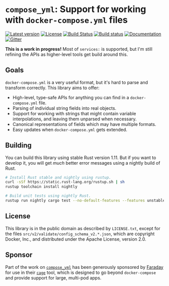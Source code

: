 # `compose_yml`: Support for working with `docker-compose.yml` files

[![Latest version](https://img.shields.io/crates/v/compose_yml.svg)](https://crates.io/crates/compose_yml) [![License](https://img.shields.io/crates/l/compose_yml.svg)](https://creativecommons.org/publicdomain/zero/1.0/) [![Build Status](https://travis-ci.org/faradayio/compose_yml.svg?branch=master)](https://travis-ci.org/faradayio/compose_yml) [![Build status](https://ci.appveyor.com/api/projects/status/ltvu7d7qb1iw7dh6/branch/master?svg=true)](https://ci.appveyor.com/project/faradayio/compose-yml/branch/master) [![Documentation](https://img.shields.io/badge/documentation-docs.rs-yellow.svg)](https://docs.rs/compose_yml/) [![Gitter](https://badges.gitter.im/faradayio/cage.svg)](https://gitter.im/faradayio/cage?utm_source=badge&utm_medium=badge&utm_campaign=pr-badge)

**This is a work in progress!** Most of `services:` is supported, but I'm
still refining the APIs as higher-level tools get build around this.

## Goals

`docker-compose.yml` is a very useful format, but it's hard to parse and
transform correctly. This library aims to offer:

- High-level, type-safe APIs for anything you can find in a
  `docker-compose.yml` file.
- Parsing of individual string fields into real objects.
- Support for working with strings that might contain variable
  interpolations, and leaving them unparsed when necessary.
- Canonical representations of fields which may have multiple formats.
- Easy updates when `docker-compose.yml` gets extended.

## Building

You can build this library using stable Rust version 1.11. But if you want
to develop it, you will get _much_ better error messages using a nightly
build of Rust.

```sh
# Install Rust stable and nightly using rustup.
curl -sSf https://static.rust-lang.org/rustup.sh | sh
rustup toolchain install nightly

# Build unit tests using nightly Rust.
rustup run nightly cargo test --no-default-features --features unstable
```

## License

This library is in the public domain as described by `LICENSE.txt`, except for the files `src/v2/validate/config_schema_v2.*.json`, which are copyright Docker, Inc., and distributed under the Apache License, version 2.0.

## Sponsor

Part of the work on [`compose_yml`][compose_yml] has been generously
sponsored by [Faraday][] for use in their [`cage`][cage] tool, which is
designed to go beyond `docker-compose` and provide support for large,
multi-pod apps.

[Faraday]: http://www.faraday.io/
[cage]: https://github.com/faradayio/cage
[compose_yml]: https://github.com/faradayio/compose_yml
